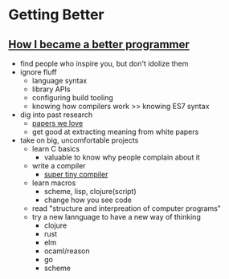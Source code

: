 # Getting Better

## [How I became a better programmer](https://jlongster.com/How-I-Became-Better-Programmer)

- find people who inspire you, but don't idolize them
- ignore fluff
  - language syntax
  - library APIs
  - configuring build tooling
  - knowing how compilers work >> knowing ES7 syntax
- dig into past research
  - [papers we love](https://github.com/papers-we-love/papers-we-love)
  - get good at extracting meaning from white papers
- take on big, uncomfortable projects
  - learn C basics
    - valuable to know why people complain about it
  - write a compiler
    - [super tiny compiler](https://github.com/thejameskyle/the-super-tiny-compiler)
  - learn macros
    - scheme, lisp, clojure(script)
    - change how you see code
  - read "structure and interpreation of computer programs"
  - try a new lannguage to have a new way of thinking
    - clojure
    - rust
    - elm
    - ocaml/reason
    - go
    - scheme
